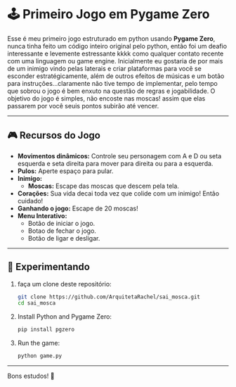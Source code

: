 # 🕹️ Primeiro Jogo em Pygame Zero

Esse é meu primeiro jogo estruturado em python usando **Pygame Zero**, nunca tinha feito um código inteiro original pelo python, então foi um deafio interessante e levemente estressante kkkk como qualquer contato recente com uma linguagem ou game engine. Inicialmente eu gostaria de por mais de um inimigo vindo pelas laterais e criar plataformas para você se esconder estratégicamente, além de outros efeitos de músicas e um botão para instruções...claramente não tive tempo de implementar, pelo tempo que sobrou o jogo é bem enxuto na questão de regras e jogabilidade. O objetivo do jogo é simples, não encoste nas moscas! assim que elas passarem por você seuis pontos subirão até vencer.

---

## 🎮 Recursos do Jogo

- **Movimentos dinâmicos:** Controle seu personagem com A e D ou seta esquerda e seta direita para mover para direita ou para a esquerda.
- **Pulos:** Aperte espaço para pular.
- **Inimigo:**
  - **Moscas:** Escape das moscas que descem pela tela.
- **Corações:** Sua vida decai toda vez que colide com um inimigo! Então cuidado!
- **Ganhando o jogo:** Escape de 20 moscas!
- **Menu Interativo:** 
  - Botão de iniciar o jogo.
  - Botao de fechar o jogo.
  - Botão de ligar e desligar.

---

## 🔧 Experimentando

1. faça um clone deste repositório:
   ```bash
   git clone https://github.com/ArquitetaRachel/sai_mosca.git
   cd sai_mosca
   ```

2. Install Python and Pygame Zero:
   ```bash
   pip install pgzero
   ```

3. Run the game:
   ```bash
   python game.py
   ```

---

Bons estudos! 🎉
